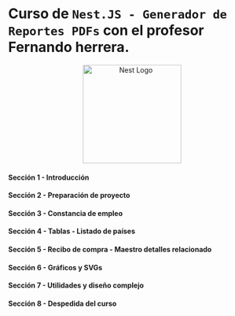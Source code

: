 # Curso de `Nest.JS - Generador de Reportes PDFs` con el profesor Fernando herrera.

<p align="center">
  <a href="http://nestjs.com/" target="blank"><img src="https://nestjs.com/img/logo-small.svg" width="200" alt="Nest Logo" /></a>
</p>

#### Sección 1 - Introducción

#### Sección 2 - Preparación de proyecto

#### Sección 3 - Constancia de empleo

#### Sección 4 - Tablas - Listado de países

#### Sección 5 - Recibo de compra - Maestro detalles relacionado

#### Sección 6 - Gráficos y SVGs

#### Sección 7 - Utilidades y diseño complejo

#### Sección 8 - Despedida del curso

